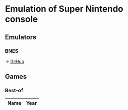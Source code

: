 # Emulation of Super Nintendo console

## Emulators

### BNES

→ [GitHub](https://github.com/bsnes-emu/bsnes)

## Games

### Best-of

Name                       | Year
---------------------------|-----
